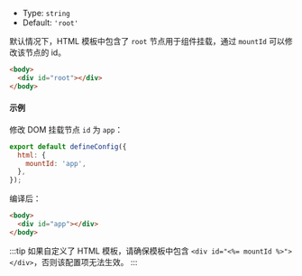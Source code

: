 - Type: `string`
- Default: `'root'`

默认情况下，HTML 模板中包含了 `root` 节点用于组件挂载，通过 `mountId` 可以修改该节点的 id。

```html
<body>
  <div id="root"></div>
</body>
```

#### 示例

修改 DOM 挂载节点 `id` 为 `app`：

```js
export default defineConfig({
  html: {
    mountId: 'app',
  },
});
```

编译后：

```html
<body>
  <div id="app"></div>
</body>
```

:::tip
如果自定义了 HTML 模板，请确保模板中包含 `<div id="<%= mountId %>"></div>`，否则该配置项无法生效。
:::
